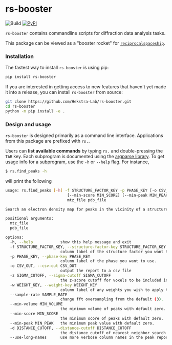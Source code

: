 # rs-booster
![Build](https://github.com/Hekstra-Lab/rs-booster/workflows/Build/badge.svg)
[![PyPI](https://img.shields.io/pypi/v/rs-booster?color=blue)](https://pypi.org/project/rs-booster/)  

`rs-booster` contains commandline scripts for diffraction data analysis tasks.

This package can be viewed as a "booster rocket" for [`reciprocalspaceship`](https://github.com/Hekstra-Lab/reciprocalspaceship).


### Installation

The fastest way to install `rs-booster` is using pip:

```bash
pip install rs-booster
```

If you are interested in getting access to new features that haven't yet made it into a release, you can install `rs-booster` from source:

```bash
git clone https://github.com/Hekstra-Lab/rs-booster.git
cd rs-booster
python -m pip install -e .
```

### Design and usage

`rs-booster` is designed primarily as a command line interface. 
Applications from this package are prefixed with `rs.`.

Users can **list available commands** by typing `rs.` and double-pressing the `TAB` key. 
Each subprogram is documented using the [argparse library](https://docs.python.org/3/library/argparse.html).
To get usage info for a subprogram, use the `-h` or `--help` flag. 
For instance,

```bash
$ rs.find_peaks -h
```

will print the following

```bash
usage: rs.find_peaks [-h] -f STRUCTURE_FACTOR_KEY -p PHASE_KEY [-o CSV_OUT] [-z SIGMA_CUTOFF] [-w WEIGHT_KEY] [--sample-rate SAMPLE_RATE] [--min-volume MIN_VOLUME]
                           [--min-score MIN_SCORE] [--min-peak MIN_PEAK] [-d DISTANCE_CUTOFF] [--use-long-names]
                           mtz_file pdb_file

Search an electron density map for peaks in the vicinity of a structure.

positional arguments:
  mtz_file
  pdb_file

options:
  -h, --help            show this help message and exit
  -f STRUCTURE_FACTOR_KEY, --structure-factor-key STRUCTURE_FACTOR_KEY
                        column label of the structure factor you want to use.
  -p PHASE_KEY, --phase-key PHASE_KEY
                        column label of the phase you want to use.
  -o CSV_OUT, --csv-out CSV_OUT
                        output the report to a csv file
  -z SIGMA_CUTOFF, --sigma-cutoff SIGMA_CUTOFF
                        the z-score cutoff for voxels to be included in the peak search. the default is 1.5
  -w WEIGHT_KEY, --weight-key WEIGHT_KEY
                        column label of any weights you wish to apply to the map.
  --sample-rate SAMPLE_RATE
                        change fft oversampling from the default (3).
  --min-volume MIN_VOLUME
                        the minimum volume of peaks with default zero.
  --min-score MIN_SCORE
                        the minimum score of peaks with default zero.
  --min-peak MIN_PEAK   the minimum peak value with default zero.
  -d DISTANCE_CUTOFF, --distance-cutoff DISTANCE_CUTOFF
                        the distance cutoff of nearest neighbor search with default of 4 angstroms.
  --use-long-names      use more verbose column names in the peak report.

```

